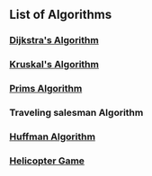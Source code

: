 ## List of Algorithms

### [Dijkstra's Algorithm](https://github.com/premnathkulal/Algorithm-Simulations/tree/dijkstra-algorithm)

### [Kruskal's Algorithm](https://github.com/premnathkulal/Algorithm-Simulations/tree/kruskal-algorithm)

### [Prims Algorithm](https://github.com/premnathkulal/Algorithm-Simulations/tree/prims-algorithm)

### Traveling salesman Algorithm

### [Huffman Algorithm](https://github.com/premnathkulal/Algorithm-Simulations/tree/huffman-algorithm)

### [Helicopter Game](https://github.com/premnathkulal/Algorithm-Simulations/tree/helicopter-game)
